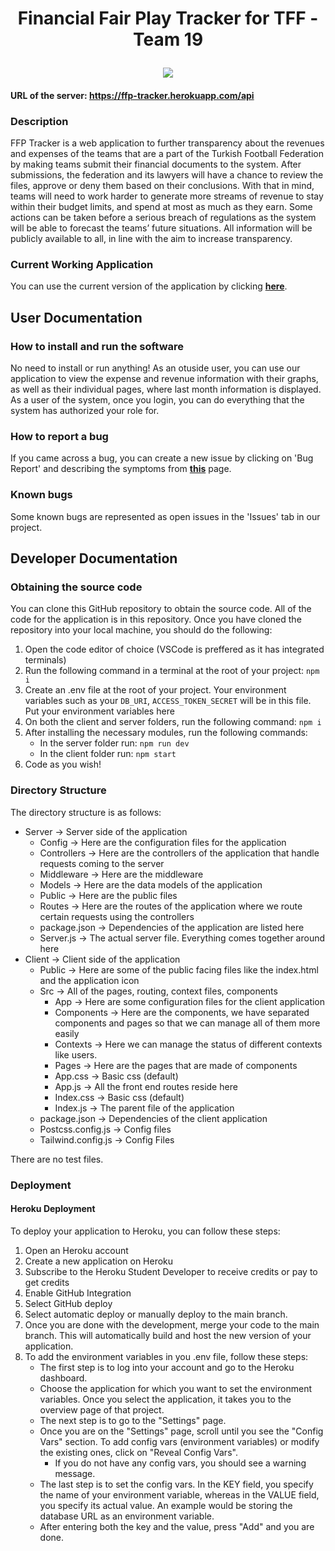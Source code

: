 # <p align="center">Financial Fair Play Tracker for TFF - Team 19</p>

<p align="center"><img src="https://user-images.githubusercontent.com/72891015/207389557-750f16f7-fbdb-4610-bb2e-4da0ec5f6810.png" /></p>

#### URL of the server: https://ffp-tracker.herokuapp.com/api

### Description

FFP Tracker is a web application to further transparency about the revenues and expenses of the teams that are a part of the Turkish Football Federation by making teams submit their financial documents to the system. After submissions, the federation and its lawyers will have a chance to review the files, approve or deny them based on their conclusions. With that in mind, teams will need to work harder to generate more streams of revenue to stay within their budget limits, and spend at most as much as they earn. Some actions can be taken before a serious breach of regulations as the system will be able to forecast the teams’ future situations. All information will be publicly available to all, in line with the aim to increase transparency.

### Current Working Application

You can use the current version of the application by clicking **[here](https://ffp-tracker.herokuapp.com/)**.

## User Documentation

### How to install and run the software

No need to install or run anything! As an otuside user, you can use our application to view the expense and revenue information with their graphs, as well as their individual pages, where last month information is displayed. As a user of the system, once you login, you can do everything that the system has authorized your role for.

### How to report a bug

If you came across a bug, you can create a new issue by clicking on 'Bug Report' and describing the symptoms from **[this](https://github.com/SU-CS308-22FA/CS-308-Team-19-202201/issues/new/choose)** page.

### Known bugs

Some known bugs are represented as open issues in the 'Issues' tab in our project.

## Developer Documentation

### Obtaining the source code

You can clone this GitHub repository to obtain the source code. All of the code for the application is in this repository. Once you have cloned the repository into your local machine, you should do the following:

1. Open the code editor of choice (VSCode is preffered as it has integrated terminals)
2. Run the following command in a terminal at the root of your project: `npm i`
3. Create an .env file at the root of your project. Your environment variables such as your `DB_URI`, `ACCESS_TOKEN_SECRET` will be in this file. Put your environment variables here
4. On both the client and server folders, run the following command: `npm i`
5. After installing the necessary modules, run the following commands:
   - In the server folder run: `npm run dev`
   - In the client folder run: `npm start`
6. Code as you wish!

### Directory Structure

The directory structure is as follows:

- Server → Server side of the application
  - Config → Here are the configuration files for the application
  - Controllers → Here are the controllers of the application that handle requests coming to the server
  - Middleware → Here are the middleware
  - Models → Here are the data models of the application
  - Public → Here are the public files
  - Routes → Here are the routes of the application where we route certain requests using the controllers
  - package.json → Dependencies of the application are listed here
  - Server.js → The actual server file. Everything comes together around here
- Client → Client side of the application
  - Public → Here are some of the public facing files like the index.html and the application icon
  - Src → All of the pages, routing, context files, components
    - App → Here are some configuration files for the client application
    - Components → Here are the components, we have separated components and pages so that we can manage all of them more easily
    - Contexts → Here we can manage the status of different contexts like users.
    - Pages → Here are the pages that are made of components
    - App.css → Basic css (default)
    - App.js → All the front end routes reside here
    - Index.css → Basic css (default)
    - Index.js → The parent file of the application
  - package.json → Dependencies of the client application
  - Postcss.config.js → Config files
  - Tailwind.config.js → Config Files

There are no test files.

### Deployment

#### Heroku Deployment

To deploy your application to Heroku, you can follow these steps:

1. Open an Heroku account
2. Create a new application on Heroku
3. Subscribe to the Heroku Student Developer to receive credits or pay to get credits
4. Enable GitHub Integration
5. Select GitHub deploy
6. Select automatic deploy or manually deploy to the main branch.
7. Once you are done with the development, merge your code to the main branch. This will automatically build and host the new version of your application.
8. To add the environment variables in you .env file, follow these steps:
   - The first step is to log into your account and go to the Heroku dashboard.
   - Choose the application for which you want to set the environment variables. Once you select the application, it takes you to the overview page of that project.
   - The next step is to go to the "Settings" page.
   - Once you are on the "Settings" page, scroll until you see the "Config Vars" section. To add config vars (environment variables) or modify the existing ones, click on "Reveal Config Vars".
     - If you do not have any config vars, you should see a warning message.
   - The last step is to set the config vars. In the KEY field, you specify the name of your environment variable, whereas in the VALUE field, you specify its actual value. An example would be storing the database URL as an environment variable.
   - After entering both the key and the value, press "Add" and you are done.
